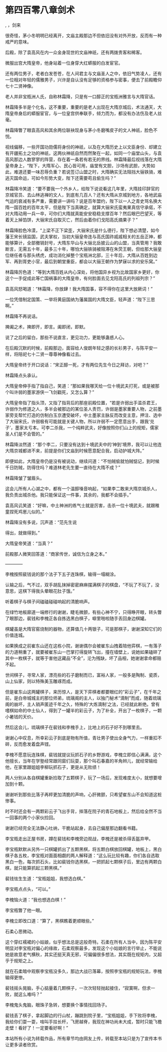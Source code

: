 # 第四百零八章剑术
,  ，剑来
   很奇怪，茅小冬明明已经离开，文庙主殿那边不但依旧没有对外开放，反而有一种戒严的意味。
   后殿，除了袁高风在内一众金身现世的文庙神祇，还有两拨贵客和稀客。
   微服出宫大隋皇帝，他身站着一位身穿大红蟒服的白发宦官。
   还有两位男子，老者白发苍苍，在人间君主与文庙圣人之中，依旧气势凌人，还有一位相对年轻的儒雅男子，兴许是自认没有足够的资格参与密事，便去了前殿瞻仰七十二贤神像。
   老人并非宝瓶洲人氏，自称林霜降，只是有一口醇正的宝瓶洲雅言与大隋官话。
   林霜降多半是个化名，这不重要，重要的是老人出现在大隋京城后，术法通天，大隋皇帝身后的蟒服宦官，与一位皇宫供奉联手，倾力而为，都没有办法伤及老人丝毫。
   林霜降瞥了眼袁高风和其余两位联袂现身与茅小冬磨嘴皮子的文人神祇，脸色不悦。
   视线偏移，一些开国功勋儒将身份的神祇，以及在大隋历史上以文臣身份、却建立有开疆拓土之功的神祇，这两伙神祇自然而然聚在一起，如同一个庙堂山头，与袁高风那边人数寥寥的阵营，存在着一条若有若无的界线。林霜降最后视线落在大隋皇帝身上，“陛下，大隋军心、民心皆可用，庙堂有文胆，沙场有武胆，大势如此，难道还要一味忍辱负重？若说签订山盟之时，大隋确实无法阻挡大骊铁骑，难逃灭国命运，可如今形势大变，陛下还需要苟且偷生吗？”
   林霜降冷笑道：“要不要我一个外乡人，给陛下说说看这几年里，大隋挂印辞官的京城官员、去山林逃禅的文人，到底有几百人？还有大隋从京城到地方，各地武庙气运的衰减有多严重，需要讲一讲吗？说是百年盟约，陛下以一人之青史骂名换大隋一国百姓的百年太平，但是陛下当真确定，就算大骊宋氏蛮夷果真信守承偌，不对大隋动用一兵一卒，可你们大隋就真能安安稳稳支撑百年？然后眼巴巴望天，等着天上掉馅饼，大骊宋氏自取灭亡，然后由着你们戈阳高氏摘果子？”
   林霜降脸色冷漠，“上梁不正下梁歪，大骊宋氏是什么德行，陛下想必清楚，如今藩王宋长镜监国，武夫掌权，当初大骊皇帝连与高氏国祚戚戚相关的五岳正神，都能够算计，全部撤销封号，大隋东华山与大骊北岳披云山的山盟，当真管用？我敢断言，无需五十年，最多三十年，哪怕大骊铁骑被阻滞在朱荧王朝，但给那大骊皇位继任者与那头绣虎，成功消化掉整个宝瓶洲北部，三十年后，大隋从百姓到边军、再到胥吏小官，最后到朝堂重臣，都会以大骊王朝作为梦寐以求的安乐窝。”
   林霜降厉色道：“等到大隋百姓从内心深处，将他国异乡视为比故国家乡更好，你这个一手促成此等亡国祸事的大隋皇帝，有何脸面去见戈阳高氏的列祖列宗？”
   袁高风怒喝道：“林霜降，你放肆！我大隋国事，容不得你在这里大放厥词！”
   一位凭借制定国策、一举将黄庭国纳为藩属国的大隋文臣，轻声道：“陛下三思啊。”
   林霜降不再说话。
   捭阖之术，捭即开，即言。阖即闭，即默。
   说了之后的留白，那些不说直言，更见功力，更能够蛊惑人心。
   在后殿沉默的时候，前殿那边，面容给人俊朗年轻之感的长衫男子，与陈平安一样，将陪祀七十二贤一尊尊神像看过去。
   大隋皇帝终于开口说话：“宋正醇一死，才有两位先生今日之拜访，对吧？”
   林霜降点头承认。
   大隋皇帝伸手指了指自己，笑道：“那如果我哪天给一位十境武夫打死，或是被那个叫许弱的墨家游侠一飞剑戳死，又怎么算？”
   大隋皇帝指了指头顶，又指了指背后的那座前殿位置，“若是许弱出手滥杀君王，许弱作为修道之人，多半会被那边的某位圣人责罚，许弱是墨家重要人物，之前墨家旁支帮忙打造的仿制白玉京遭受破坏，中土墨家主脉反而改变主意，押注、选中了大骊宋氏，许弱极有可能就是关键人物，所以许弱不一定愿意出手，跟我‘兑子’，墨家太亏本。可李二杀我，一个纯粹武夫，好像按照你们山上的规矩，儒家圣人们是不会管的。”
   林霜降淡然道：“那个李二，只要没有达到十境武夫中的‘神到’境界，我可以让他连大隋京城都进不来，前提是你们文庙到时候愿意配合我，启动护城大阵。”
   即便如此，大隋皇帝仍是没有被说动，继续问道：“不怕贼偷就怕贼惦记，到时候千日防贼，防得住吗？难道林老先生要一直待在大隋不成？”
   林霜降皱了皱眉头。
   这会儿所有人心湖之中，都有一个温醇嗓音响起，“如果李二敢来大隋京城杀人，我负责出城杀他。我只能保证这一件事，其余的，我都不会插手。”
   袁高风讥笑道：“好嘛，中土神洲的练气士就是厉害，击杀一位十境武夫，就跟稚童捏死鸡崽儿似的。”
   林霜降没有多说，沉声道：“范先生说
   得出，就做得到。”
   大隋皇帝笑道：“当真？”
   前殿那人微笑回答道：“商家传世，诚信为立身之本。”
   ————
   李槐按照裴钱说的那个法子下五子连珠棋，输得一塌糊涂。
   认输之后，气不过，双手胡乱抹掉密密麻麻摆满棋子的棋盘，“不玩了不玩了，没意思，这棋下得我头晕眼花肚子饿。”
   听着棋子与棋子间磕磕碰碰响起的清脆响声。
   在绿竹地板廊道一端修行的谢谢，睫毛微颤，有些心神不宁，只得睁开眼，转头瞥了眼那边，裴钱和李槐正各自拣选黑白棋子，噼里啪啦随手丢回身边棋罐。
   棋罐虽是大隋官窑烧制的器物，还算值几十两银子，可是那棋子，谢谢深知它们的价值连城。
   如果换成之前崔东山还在这栋小院，谢谢偶尔会被崔东山拽着陪他弈棋，一有落子的力道稍重了，就要被崔东山一巴掌打得旋转飞出，撞在墙壁上，说她如果磕碎了其中一枚棋子，就等于害他这藏品“不全”，沦为残缺，坏了品相，她谢谢拿命都赔不起。
   世间棋子，寻常人家，漂亮些的石子磨制而已，富裕人家，一般多是陶制、瓷质，山上仙家，则以特殊美玉雕琢而成。
   但是崔东山这两罐棋子，来历惊人，是天下弈棋者都要眼红的“彩云子”，在千年之前，是白帝城城主的那位师弟，琉璃阁的主人，以独门秘术“滴制”而成，随着琉璃阁的崩坏，主人销声匿迹千年之久，特殊的‘大炼滴制’之法，已经就此断绝。曾有嗜棋如命的中土仙人，得到了一罐半的彩云子，为了补全，开出了一枚棋子，一颗小暑钱的天价。
   然后这会儿，琉璃棋子在裴钱和李槐手上，比地上的石子好不到哪里去。
   谢谢心中叹息，所幸彩云子到底是物有所值，青壮男子使出全身气力，一样重扣不碎，反而愈发着盘声铿。
   李槐不愿意玩连珠棋，裴钱就提议玩抓石子的乡野游戏，李槐立即信心满满，这个他擅长，当年在学塾经常跟同窗们玩耍，那个叫石春嘉的羊角辫儿，就经常输给他，在家里跟姐姐李柳玩抓石子，更是从无败绩！
   两人分别从各自棋罐重新捡取了五颗棋子，玩了一场后，发现难度太小，就想要增加到十颗。
   谢谢听到那些比落子再枰更加清脆的声响，心肝微颤，只希望崔东山不会知道这桩惨事。
   时不时还会有一两颗彩云子飞出手背，摔落在院子的青石地板上，然后给全然不当一回事的两个小家伙捡回。
   谢谢已经完全无法静心吐纳，干脆站起身，去自己偏屋那边翻看书籍。
   李宝瓶走出正屋书房，蹲在裴钱和李槐旁边观战，李槐还是被杀得丢盔弃甲。
   李宝瓶默默从另外一只棋罐抓出了五颗黑棋，将五颗白棋放回棋罐，地板上，黑白棋子各五枚，李宝瓶对面面相觑的两人解释道：“这么玩比较有趣，你们各自选取黑白一色，每次抓石头，比如裴钱你选黑棋，一把抓起七颗棋子后，里边有两颗白棋，就只能算抓起三颗黑棋。”
   裴钱怯生生道：“宝瓶姐姐，我想选白棋。”
   李宝瓶点点头，“可以。”
   李槐恼火道：“我也想选白棋！”
   李宝瓶瞥了他一眼。
   李槐立即改口道：“算了，黑棋瞧着更顺眼些。”
   石柔心思微动。
   这个穿红襦裙的小姑娘，似乎想法总是这般奇特。石柔在所有人当中，因为陈平安明显对李宝瓶对偏心的缘故，石柔观察最多，发现这个小姑娘的言行举止，不能说她是故意老气横秋，其实还挺天真无邪，可偏偏很多想法，其实既在规矩内，又超乎于规矩之上。
   就在石柔暗中观察李宝瓶没多久，那边大战已落幕，按照李宝瓶的规矩玩法，李槐输得更惨。
   裴钱摇头晃脑，手心掂量着几颗棋子，一次次轻轻抛起接住，“寂寞啊，但求一败，就这么难吗？”
   李槐鬼头鬼脑，眼珠子急转，想要换个事情找回场子。
   裴钱丢了棋子，拿起脚边的行山杖，蹦跳到院子里，“宝瓶姐姐，手下败将李槐，我给你们耍一耍，啥叫手拄长杆，飞房越脊，我现在神功尚未大成，暂时只能飞檐走壁！看好了！一定要看好啊！”
  本站所有小说为转载作品，所有章节均由网友上传，转载至本站只是为了宣传本书让更多读者欣赏。